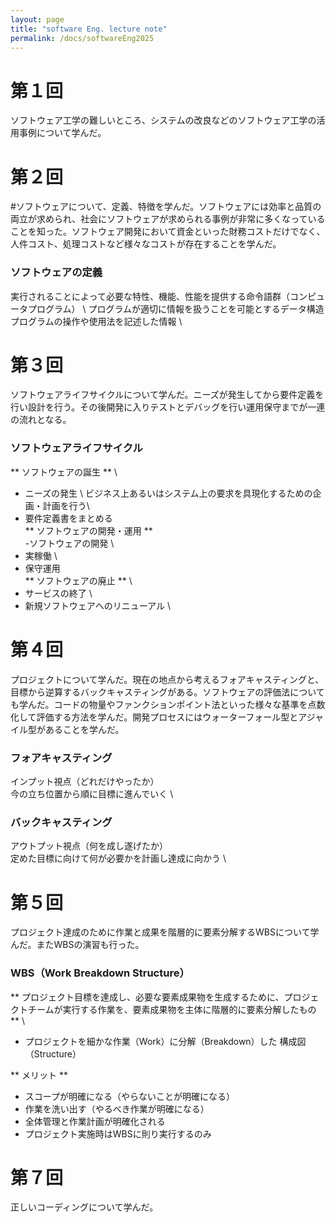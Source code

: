 ```yaml
---
layout: page
title: "software Eng. lecture note"
permalink: /docs/softwareEng2025
---
```


# 第１回
ソフトウェア工学の難しいところ、システムの改良などのソフトウェア工学の活用事例について学んだ。

# 第２回
#ソフトウェアについて、定義、特徴を学んだ。ソフトウェアには効率と品質の両立が求められ、社会にソフトウェアが求められる事例が非常に多くなっていることを知った。ソフトウェア開発において資金といった財務コストだけでなく、人件コスト、処理コストなど様々なコストが存在することを学んだ。

### ソフトウェアの定義
実行されることによって必要な特性、機能、性能を提供する命令語群（コンピュータプログラム） \ 
プログラムが適切に情報を扱うことを可能とするデータ構造  \
プログラムの操作や使用法を記述した情報  \

# 第３回
ソフトウェアライフサイクルについて学んだ。ニーズが発生してから要件定義を行い設計を行う。その後開発に入りテストとデバッグを行い運用保守までが一連の流れとなる。

### ソフトウェアライフサイクル
** ソフトウェアの誕生 ** \
- ニーズの発生 \ ビジネス上あるいはシステム上の要求を具現化するための企画・計画を行う\
- 要件定義書をまとめる \
** ソフトウェアの開発・運用 ** \
-ソフトウェアの開発 \
- 実稼働 \
- 保守運用 \
** ソフトウェアの廃止 ** \
- サービスの終了 \
- 新規ソフトウェアへのリニューアル \

# 第４回
プロジェクトについて学んだ。現在の地点から考えるフォアキャスティングと、目標から逆算するバックキャスティングがある。ソフトウェアの評価法についても学んだ。コードの物量やファンクションポイント法といった様々な基準を点数化して評価する方法を学んだ。開発プロセスにはウォーターフォール型とアジャイル型があることを学んだ。

### フォアキャスティング
インプット視点（どれだけやったか） \
今の立ち位置から順に目標に進んでいく \

### バックキャスティング
アウトプット視点（何を成し遂げたか） \
定めた目標に向けて何が必要かを計画し達成に向かう \

# 第５回
プロジェクト達成のために作業と成果を階層的に要素分解するWBSについて学んだ。またWBSの演習も行った。

### WBS（Work Breakdown Structure）
** プロジェクト目標を達成し、必要な要素成果物を生成するために、プロジェクトチームが実行する作業を、要素成果物を主体に階層的に要素分解したもの ** \
- プロジェクトを細かな作業（Work）に分解（Breakdown）した 構成図（Structure）

** メリット **
- スコープが明確になる（やらないことが明確になる）
- 作業を洗い出す（やるべき作業が明確になる）
- 全体管理と作業計画が明確化される
- プロジェクト実施時はWBSに則り実行するのみ

# 第７回
正しいコーディングについて学んだ。